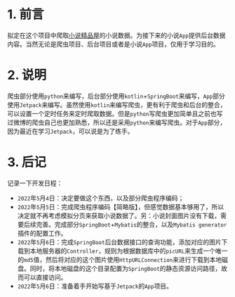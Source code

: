 # 1. 前言
拟定在这个项目中爬取[小说精品屋](http://47.106.243.172:8888/book/bookclass.html)的小说数据。为接下来的小说`App`提供后台数据内容。当然无论是爬虫项目、后台项目或者是小说`App`项目，仅用于学习目的。

# 2. 说明
爬虫部分使用`python`来编写，后台部分使用`kotlin`+`SpringBoot`来编写，`App`部分使用`Jetpack`来编写。虽然使用`kotlin`来编写爬虫，更有利于爬虫和后台的整合，可以设置一个定时任务来定时爬取数据。但是`python`写爬虫更加简单且之前也写过微博的爬虫自己也更加熟悉，所以还是采用`python`来编写爬虫。对于`App`部分，因为最近在学习`Jetpack`，可以说是为了练手。

# 3. 后记

记录一下开发日程：
* `2022`年`5`月`4`日：决定要做这个东西，以及部分爬虫程序编码；
* `2022`年`5`月`5`日：完成爬虫程序编码【简略版】，但感觉数据基本够用了，所以决定就不再考虑模拟分页来获取小说数据了。另：小说封面图片没有下载，需要后续完善。完成部分`SpringBoot`+`Mybatis`的整合，以及`Mybatis generator`插件的配置工作。
* `2022`年`5`月`6`日：完成`SpringBoot`后台数据接口的查询功能，添加对应的图片下载到本地服务器的`Controller`，规则为根据数据库中的`picURL`来生成一个唯一的`md5`值，然后将对应的这个图片使用`HttpURLConnection`来进行下载到本地磁盘。同时，将本地磁盘的这个目录配置为`SpringBoot`的静态资源访问路径，故而可以直接访问。
* `2022`年`5`月`6`日：准备着手开始写基于`Jetpack`的`App`项目。


